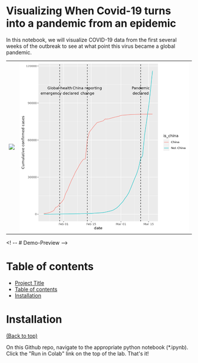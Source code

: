 <!-- Add banner here -->

# Visualizing When Covid-19 turns into a pandemic from an epidemic

<!-- Add buttons here -->

<!-- Describe your project in brief -->

In this notebook, we will visualize COVID-19 data from the first several weeks of the outbreak to see at what point this virus became a global pandemic.

|                                       |                                       |
|:-------------------------------------:|:-------------------------------------:|
| ![](https://www.nps.gov/aboutus/news/images/CDC-coronavirus-image-23311-for-web.jpg?maxwidth=500&autorotate=false)| ![](/resources/covid-19-visualization.png)|

<! -- # Demo-Preview -->

<!-- Add a demo for your project -->

<!-- After you have written about your project, it is a good idea to have a demo/preview(**video/gif/screenshots** are good options) of your project so that people can know what to expect in your project. You could also add the demo in the previous section with the product description.

Here is a random GIF as a placeholder.

![Random GIF](https://media.giphy.com/media/ZVik7pBtu9dNS/giphy.gif) -->

# Table of contents

<!-- After you have introduced your project, it is a good idea to add a **Table of contents** or **TOC** as **cool** people say it. This would make it easier for people to navigate through your README and find exactly what they are looking for.

Here is a sample TOC(*wow! such cool!*) that is actually the TOC for this README. -->

- [Project Title](#project-title)
- [Table of contents](#table-of-contents)
- [Installation](#installation)

# Installation
[(Back to top)](#table-of-contents)

<!-- *You might have noticed the **Back to top** button(if not, please notice, it's right there!). This is a good idea because it makes your README **easy to navigate.*** 
 -->
 
On this Github repo, navigate to the appropriate python notebook (*.ipynb). Click the "Run in Colab" link on the top of the lab. That's it!
